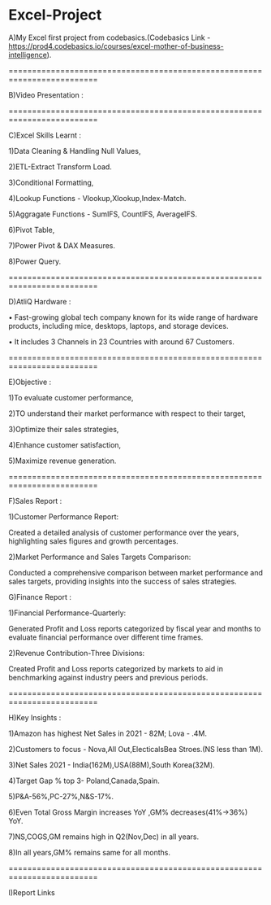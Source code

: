 # Excel-Project

A)My Excel first project from codebasics.(Codebasics Link - https://prod4.codebasics.io/courses/excel-mother-of-business-intelligence).

=========================================================================

B)Video Presentation :

=========================================================================

C)Excel Skills Learnt :

1)Data Cleaning & Handling Null Values,

2)ETL-Extract Transform Load.

3)Conditional Formatting,

4)Lookup Functions - Vlookup,Xlookup,Index-Match.

5)Aggragate Functions - SumIFS, CountIFS, AverageIFS.

6)Pivot Table,

7)Power Pivot & DAX Measures.

8)Power Query.

=========================================================================

D)AtliQ Hardware :  

• Fast-growing global tech company known for its wide range of hardware products,
  including mice, desktops, laptops, and storage devices.
  
• It includes 3 Channels in 23 Countries with around 67 Customers.

=========================================================================

E)Objective :

1)To evaluate customer performance,

2)TO understand their market performance with respect to their target,

3)Optimize their sales strategies,

4)Enhance customer satisfaction,

5)Maximize revenue generation.

=========================================================================

F)Sales Report :

1)Customer Performance Report:

Created a detailed analysis of customer performance over the years, highlighting sales figures and growth percentages.

2)Market Performance and Sales Targets Comparison:

Conducted a comprehensive comparison between market performance and sales targets, providing insights into the success of sales strategies.

G)Finance Report :

1)Financial Performance-Quarterly:

Generated Profit and Loss reports categorized by fiscal year and months to evaluate financial performance over different time frames.

2)Revenue Contribution-Three Divisions:

Created Profit and Loss reports categorized by markets to aid in benchmarking against industry peers and previous periods.

=========================================================================

H)Key Insights :

1)Amazon has highest Net Sales in 2021 - 82M; Lova - .4M.

2)Customers to focus - Nova,All Out,ElecticalsBea Stroes.(NS less than 1M).

3)Net Sales 2021 - India(162M),USA(88M),South Korea(32M).

4)Target Gap % top 3- Poland,Canada,Spain.

5)P&A-56%,PC-27%,N&S-17%.

6)Even Total Gross Margin increases YoY ,GM% decreases(41%->36%) YoY.

7)NS,COGS,GM remains high in Q2(Nov,Dec) in all years.

8)In all years,GM% remains same for all months.

=========================================================================

I)Report Links

